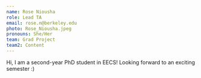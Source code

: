 ```yaml
---
name: Rose Niousha
role: Lead TA
email: rose.n@berkeley.edu 
photo: Rose_Niousha.jpeg
pronouns: She/Her
team: Grad Project
team2: Content
---
```

Hi, I am a second-year PhD student in EECS! Looking forward to an exciting semester :)